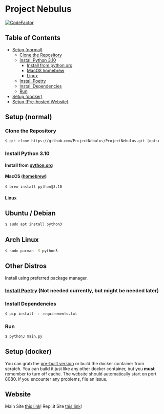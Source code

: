 # Project Nebulus

[![CodeFactor](https://www.codefactor.io/repository/github/projectnebulus/projectnebulus/badge/main?s=984a8cc42046715d68584c438c428701c76bc2e9)](https://www.codefactor.io/repository/github/projectnebulus/projectnebulus/overview/main)

## Table of Contents

- [Setup (normal)](#setup-normal)
  - [Clone the Repository](#clone-the-repository)
  - [Install Python 3.10](#install-python-310)
    - [Install from python.org](#install-from-pythonorg)
    - [MacOS homebrew](#macos-homebrew)
    - [Linux](#linux)
  - [Install Poetry](#install-poetry)
  - [Install Dependencies](#install-dependencies)
  - [Run](#run)
- [Setup (docker)](#setup-docker)
- [Setup (Pre-hosted Website)](#website)

## Setup (normal)

### Clone the Repository

```bash
$ git clone https://github.com/ProjectNebulus/ProjectNebulus.git [optional directory]
```

### Install Python 3.10

#### Install from [python.org](https://www.python.org/downloads/release/python-3100/)

#### MacOS ([homebrew](https://brew.sh/))

```bash
$ brew install python@3.10
```

#### Linux

## Ubuntu / Debian

```bash
$ sudo apt install python3
```

## Arch Linux

```bash
$ sudo pacman -S python3
```

## Other Distros

Install using preferred package manager.

### [Install Poetry](https://python-poetry.org/docs/#installation) (Not needed currently, but might be needed later)

### Install Dependencies

```bash
$ pip install -r requirements.txt
```

### Run

```bash
$ python3 main.py
```

## Setup (docker)

You can grab the [pre-built version](https://github.com/ProjectNebulus/ProjectNebulus/actions/workflows/docker-image.yml) or build the docker container from scratch. You can build it just like any other docker container, but you **must** remember to turn off cache. The website should automatically start on port 8080. If you encounter any problems, file an issue.

## Website
Main Site [this link](https://beta.nebulus.ml/)!
Repl.it Site [this link](https://project-nebulus.nicholasxwang.repl.co/)!
